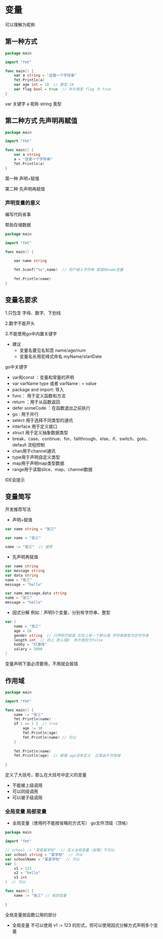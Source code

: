 # 变量
可以理解为昵称
## 第一种方式
```go
package main

import "fmt"

func main() {
    var a string = "这是一个字符串"
    fmt.Println(a)
    var age int = 18  // 整型 18
    var flag bool = true  // 布尔类型 flag 为 true
}
```
var 关键字  a 昵称 string 类型 

## 第二种方式 先声明再赋值
```go
package main

import "fmt"

func main() {
    var a string
    a = "这是一个字符串"
    fmt.Println(a)
}
```
第一种 声明+赋值  

第二种 先声明再赋值
### 声明变量的意义
编写代码省事

帮助存储数据

```go
package main

import "fmt"

func main() {

    var name string
    
    fmt.Scanf("%s",name)  // 用户输入字符串 赋值给name变量
    
    fmt.Println(name)
}
```

## 变量名要求
1.只包含 字母、数字、下划线

2.数字不能开头

3.不能使用go中内置关键字

* 建议
  * 变量名要见名知意  name/age/num
  * 变量名长用驼峰式命名  myName/startDate

go中关键字

* var和const ：变量和常量的声明
* var varName type  或者 varName : = value
* package and import: 导入
* func： 用于定义函数和方法
* return ：用于从函数返回
* defer someCode ：在函数退出之前执行
* go : 用于并行
* select 用于选择不同类型的通讯
* interface 用于定义接口
* struct 用于定义抽象数据类型
* break、case、continue、for、fallthrough、else、if、switch、goto、default 流程控制
* chan用于channel通讯
* type用于声明自定义类型
* map用于声明map类型数据
* range用于读取slice、map、channel数据

IDE会提示

## 变量简写
开发推荐写法

* 声明+赋值
```go
var name string = "张三"

var name = "张三"

name := "张三"  // 推荐
```
* 先声明再赋值
```go
var name string 
var message string
var data string
name = "张三"
message = "hello"

var name,message,data string
name = "张三"
message = "hello"
```
* 因式分解  例如：声明5个变量，分别有字符串、整型
```go
var (
    name = "张三"
    age = 18
    gender string  // 只声明不赋值 实际上有一个默认值 字符串类型为空字符串
    length int  // 同上 默认值0  布尔类型为false
    hobby = "打游戏"
    salary = 5000
)
```
变量声明下面必须要用，不用就会报错

## 作用域

```go
package main

import "fmt"

func main() {
    name := "张三"
    fmt.Println(name)
    if 1 == 1 {  // true
        age := 18
        fmt.Println(age)
        fmt.Println(name) // 可以
    }
    
    fmt.Println(name)
    fmt.Println(age)  // 报错 age没有定义  正是由于作用域
    
}
```
定义了大括号，那么在大括号中定义的变量
* 不能被上级调用
* 可以同级调用
* 可以被子级调用

### 全局变量 局部变量
* 全局变量（使用时不能按省略的方式写）
go文件顶级（顶格）
```go
package main

import "fmt"

// school := "某某某学校"  // 定义全局变量（省略）不可以
var school string = "某学校"  // 可以
var schoolName = "某某学校"  // 可以
var (
    v1 = 123
    v2 = "hello"
    v3 int 
)  // 可以

func main() {
    name := "张三" // 局部变量
    
}
```
全局变量放函数公用的部分
* 全局变量 不可以使用 v1 := 123 的形式，但可以使用因式分解方式声明多个变量
